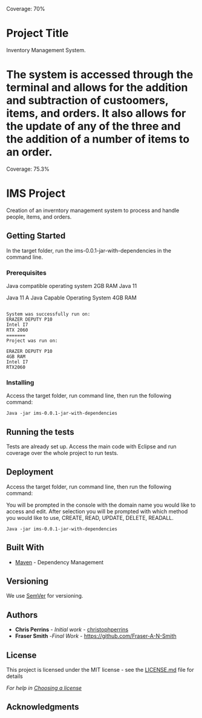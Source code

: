 
Coverage: 70%
# Project Title

Inventory Management System. 

The system is accessed through the terminal and allows for the addition and subtraction of custoomers, items, and orders. It also allows for the update of any of the three and the addition of a number of items to an order.
=======
Coverage: 75.3%
# IMS Project


Creation of an inverntory management system to process and handle people, items, and orders.
## Getting Started

In the target folder, run the ims-0.0.1-jar-with-dependencies in the command line.

### Prerequisites

Java compatible operating system
2GB RAM
Java 11


Java 11
A Java Capable Operating System
4GB RAM
```

System was successfully run on:
ERAZER DEPUTY P10
Intel I7
RTX 2060
=======
Project was run on:

ERAZER DEPUTY P10
4GB RAM
Intel I7
RTX2060

```

### Installing

Access the target folder, run command line, then run the following command:

```
Java -jar ims-0.0.1-jar-with-dependencies
```


## Running the tests

Tests are already set up. Access the main code with Eclipse and run coverage over the whole project to run tests.

## Deployment

Access the target folder, run command line, then run the following command:

You will be prompted in the console with the domain name you would like to access and edit. After selection you will be 
prompted with which method you would like to use, CREATE, READ, UPDATE, DELETE, READALL.

```
Java -jar ims-0.0.1-jar-with-dependencies
```

## Built With

* [Maven](https://maven.apache.org/) - Dependency Management

## Versioning

We use [SemVer](http://semver.org/) for versioning.

## Authors

* **Chris Perrins** - *Initial work* - [christophperrins](https://github.com/christophperrins)
* **Fraser Smith** -*Final Work* -  https://github.com/Fraser-A-N-Smith


## License

This project is licensed under the MIT license - see the [LICENSE.md](LICENSE.md) file for details 

*For help in [Choosing a license](https://choosealicense.com/)*

## Acknowledgments

